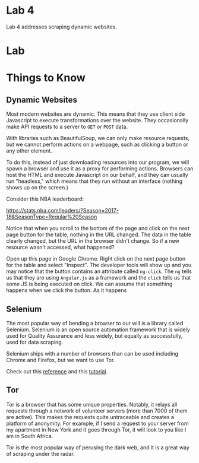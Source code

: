 # Lab 4

Lab 4 addresses scraping dynamic websites.

# Lab


# Things to Know

## Dynamic Websites

Most modern websites are dynamic. This means that they use client side
Javascript to execute transformations over the website. They occasionally
make API requests to a server to `GET` or `POST` data.

With libraries such as BeautifulSoup, we can only make resource requests, but we
cannot perform actions on a webpage, such as clicking a button or any other element.

To do this, instead of just downloading resources into our program, we will spawn a
browser and use it as a proxy for performing actions. Browsers can host the HTML and
execute Javascript on our behalf, and they can usually run "headless," which means
that they run without an interface (nothing shows up on the screen.)

Consider this NBA leaderboard:

https://stats.nba.com/leaders/?Season=2017-18&SeasonType=Regular%20Season

Notice that when you scroll to the bottom of the page and click on the next page
button for the table, nothing in the URL changed. The data in the table clearly changed,
but the URL in the browser didn't change. So if a new resource wasn't accessed, what
happened?

Open up this page in Google Chrome. Right click on the next page button for the table and
select "Inspect".  The developer tools will show up and you may notice that the button
contains an attribute called `ng-click`.  The `ng` tells us that they are using `Angular.js`
as a framework and the `click` tells us that some JS is being executed on click. We can
assume that something happens when we click the button.  As it happens


## Selenium

The most popular way of bending a browser to our will is a library called Selenium.
Selenium is an open source automation framework that is widely used for Quality
Assurance and less widely, but equally as successfully, used for data scraping.

Selenium ships with a number of browsers than can be used including Chrome and Firefox,
but we want to use Tor.

Check out this [reference](https://seleniumhq.github.io/selenium/docs/api/py/api.html)
and this [tutorial](https://realpython.com/modern-web-automation-with-python-and-selenium/).


## Tor

Tor is a browser that has some unique properties. Notably, it relays all requests through a
network of volunteer servers (more than 7000 of them are active).  This makes the requests quite
untraceable and creates a platform of anonymity.  For example, if I send a request to your server
from my apartment in New York and it goes through Tor, it will look to you like I am in South Africa.

Tor is the most popular way of perusing the dark web, and it is a great way of scraping under
the radar.

